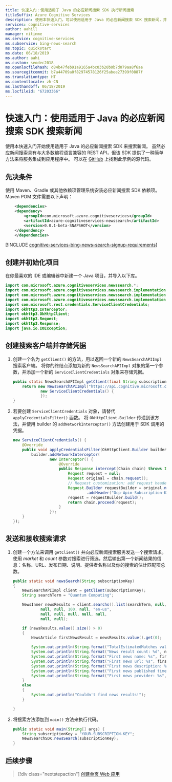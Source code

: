 ```yaml
---
title: 快速入门：使用适用于 Java 的必应新闻搜索 SDK 执行新闻搜索
titleSuffix: Azure Cognitive Services
description: 使用本快速入门，可以使用适用于 Java 的必应新闻搜索 SDK 搜索新闻，并处理响应。
services: cognitive-services
author: aahill
manager: nitinme
ms.service: cognitive-services
ms.subservice: bing-news-search
ms.topic: quickstart
ms.date: 06/18/2019
ms.author: aahi
ms.custom: seodec2018
ms.openlocfilehash: d84b47feb91a9165a4bc03b20b0b7d079aa8f6ae
ms.sourcegitcommit: b7a44709a0f82974578126f25abee27399f0887f
ms.translationtype: HT
ms.contentlocale: zh-CN
ms.lasthandoff: 06/18/2019
ms.locfileid: "67203366"
---
```

# <a name="quickstart-search-for-news-with-the-bing-news-search-sdk-for-java"></a>快速入门：使用适用于 Java 的必应新闻搜索 SDK 搜索新闻

使用本快速入门开始使用适用于 Java 的必应新闻搜索 SDK 来搜索新闻。 虽然必应新闻搜索具有与大多数编程语言兼容的 REST API，但该 SDK 提供了一种简单方法来将服务集成到应用程序中。 可以在 [GitHub](https://github.com/Azure-Samples/cognitive-services-java-sdk-samples/tree/master/Search/BingNewsSearch) 上找到此示例的源代码。

## <a name="prerequisites"></a>先决条件

使用 Maven、Gradle 或其他依赖项管理系统安装必应新闻搜索 SDK 依赖项。 Maven POM 文件需要以下声明：

```xml
    <dependencies>
    <dependency>
        <groupId>com.microsoft.azure.cognitiveservices</groupId>
        <artifactId>azure-cognitiveservices-newssearch</artifactId>
        <version>0.0.1-beta-SNAPSHOT</version>
    </dependency>
    </dependencies>
```

[!INCLUDE [cognitive-services-bing-news-search-signup-requirements](../../../includes/cognitive-services-bing-news-search-signup-requirements.md)]

## <a name="create-and-initialize-a-project"></a>创建并初始化项目

在你最喜欢的 IDE 或编辑器中新建一个 Java 项目，并导入以下库。

```java
import com.microsoft.azure.cognitiveservices.newssearch.*;
import com.microsoft.azure.cognitiveservices.newssearch.implementation.NewsInner;
import com.microsoft.azure.cognitiveservices.newssearch.implementation.NewsSearchAPIImpl;
import com.microsoft.azure.cognitiveservices.newssearch.implementation.TrendingTopicsInner;
import com.microsoft.rest.credentials.ServiceClientCredentials;
import okhttp3.Interceptor;
import okhttp3.OkHttpClient;
import okhttp3.Request;
import okhttp3.Response;
import java.io.IOException;
```

## <a name="create-a-search-client-and-store-credentials"></a>创建搜索客户端并存储凭据

1. 创建一个名为 `getClient()` 的方法，用以返回一个新的 `NewsSearchAPIImpl` 搜索客户端。 将你的终结点添加为新的 `NewsSearchAPIImpl` 对象的第一个参数，并添加一个新的 `ServiceClientCredentials` 对象来存储凭据。

    ```java
    public static NewsSearchAPIImpl getClient(final String subscriptionKey) {
        return new NewsSearchAPIImpl("https://api.cognitive.microsoft.com/bing/v7.0/",
                new ServiceClientCredentials() {
                });
    }
    ```

2. 若要创建 `ServiceClientCredentials` 对象，请替代 `applyCredentialsFilter()` 函数。 将 `OkHttpClient.Builder` 传递到该方法，并使用 builder 的 `addNetworkInterceptor()` 方法创建用于 SDK 调用的凭据。

    ```java
    new ServiceClientCredentials() {
        @Override
        public void applyCredentialsFilter(OkHttpClient.Builder builder) {
            builder.addNetworkInterceptor(
                    new Interceptor() {
                        @Override
                        public Response intercept(Chain chain) throws IOException {
                            Request request = null;
                            Request original = chain.request();
                            // Request customization: add request headers.
                            Request.Builder requestBuilder = original.newBuilder()
                                    .addHeader("Ocp-Apim-Subscription-Key", subscriptionKey);
                            request = requestBuilder.build();
                            return chain.proceed(request);
                        }
                    });
        }
    });
    ```

## <a name="send-and-receive-a-search-request"></a>发送和接收搜索请求

1. 创建一个方法来调用 `getClient()` 并向必应新闻搜索服务发送一个搜索请求。 使用 *market* 和 *count* 参数对搜索进行筛选，然后输出第一个新闻结果的信息：名称、URL、发布日期、说明、提供者名称以及你的搜索的估计匹配项总数。

    ```java
    public static void newsSearch(String subscriptionKey)
    {
        NewsSearchAPIImpl client = getClient(subscriptionKey);
        String searchTerm = "Quantum Computing";
    
        NewsInner newsResults = client.searchs().list(searchTerm, null, null, null,
                null, null, 100, null, "en-us",
                null, null, null, null, null,
                null, null);
    
        if (newsResults.value().size() > 0)
        {
            NewsArticle firstNewsResult = newsResults.value().get(0);
    
            System.out.println(String.format("TotalEstimatedMatches value: %d", newsResults.totalEstimatedMatches()));
            System.out.println(String.format("News result count: %d", newsResults.value().size()));
            System.out.println(String.format("First news name: %s", firstNewsResult.name()));
            System.out.println(String.format("First news url: %s", firstNewsResult.url()));
            System.out.println(String.format("First news description: %s", firstNewsResult.description()));
            System.out.println(String.format("First news published time: %s", firstNewsResult.datePublished()));
            System.out.println(String.format("First news provider: %s", firstNewsResult.provider().get(0).name()));
        }
        else
        {
            System.out.println("Couldn't find news results!");
        }
    
    }
    
    ```

2. 将搜索方法添加到 `main()` 方法来执行代码。

    ```java 
    public static void main(String[] args) {
        String subscriptionKey = "YOUR-SUBSCRIPTION-KEY";
        NewsSearchSDK.newsSearch(subscriptionKey);
    }
    ```

## <a name="next-steps"></a>后续步骤

> [!div class="nextstepaction"]
> [创建单页 Web 应用](tutorial-bing-news-search-single-page-app.md)
